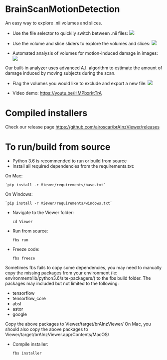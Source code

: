 # BrainScanMotionDetection

An easy way to explore .nii volumes and slices.

- Use the file selector to quickily switch between .nii files:
  ![](Demo/browse_files.gif)

- Use the volume and slice sliders to explore the volumes and slices:
  ![](Demo/explore_volumes.gif)

- Automated analysis of volumes for motion-induced damage in images:
  ![](Demo/analyze.gif)

Our built-in analyzer uses advanced A.I. algorithm to estimate the amount of damage induced by moving subjects during the scan.

- Flag the volumes you would like to exclude and export a new file:
  ![](Demo/export.gif)

- Video demo:
  https://youtu.be/HMPbxrktTrA

# Compiled installers
Check our release page https://github.com/airoscar/brAInzViewer/releases

# To run/build from source

- Python 3.6 is recommended to run or build from source
- Install all required dependencies from the requirements.txt:

On Mac: 
	
    `pip install -r Viewer/requirements/base.txt`
 
On Windows: 
	
    `pip install -r Viewer/requirements/windows.txt`
- Navigate to the Viewer folder: 
	
    `cd Viewer`
- Run from source:
	
    `fbs run`
- Freeze code:
	
    `fbs freeze`

Sometimes fbs fails to copy some dependencies, you may need to manually copy the missing packages from your environment (ie: environment/lib/python3.6/site-packagers/) to the fbs build folder. The packages may included but not limited to the following:
* tensorflow
* tensorflow_core
* absl
* astor
* google

Copy the above packages to Viewer/target/brAInzViewer/
On Mac, you should also copy the above packages to Viewer/target/brAInzViewer.app/Contents/MacOS/

- Compile installer: 
	
    `fbs installer`
